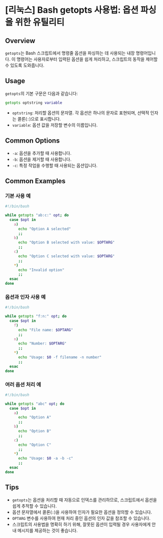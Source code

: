 # [리눅스] Bash getopts 사용법: 옵션 파싱을 위한 유틸리티

## Overview
`getopts`는 Bash 스크립트에서 명령줄 옵션을 파싱하는 데 사용되는 내장 명령어입니다. 이 명령어는 사용자로부터 입력된 옵션을 쉽게 처리하고, 스크립트의 동작을 제어할 수 있도록 도와줍니다.

## Usage
`getopts`의 기본 구문은 다음과 같습니다:

```bash
getopts optstring variable
```

- `optstring`: 처리할 옵션의 문자열. 각 옵션은 하나의 문자로 표현되며, 선택적 인자는 콜론(`:`)으로 표시합니다.
- `variable`: 옵션 값을 저장할 변수의 이름입니다.

## Common Options
- `-a`: 옵션을 추가할 때 사용합니다.
- `-b`: 옵션을 제거할 때 사용합니다.
- `-c`: 특정 작업을 수행할 때 사용되는 옵션입니다.

## Common Examples

### 기본 사용 예
```bash
#!/bin/bash

while getopts "ab:c:" opt; do
  case $opt in
    a)
      echo "Option A selected"
      ;;
    b)
      echo "Option B selected with value: $OPTARG"
      ;;
    c)
      echo "Option C selected with value: $OPTARG"
      ;;
    *)
      echo "Invalid option"
      ;;
  esac
done
```

### 옵션과 인자 사용 예
```bash
#!/bin/bash

while getopts "f:n:" opt; do
  case $opt in
    f)
      echo "File name: $OPTARG"
      ;;
    n)
      echo "Number: $OPTARG"
      ;;
    *)
      echo "Usage: $0 -f filename -n number"
      ;;
  esac
done
```

### 여러 옵션 처리 예
```bash
#!/bin/bash

while getopts "abc" opt; do
  case $opt in
    a)
      echo "Option A"
      ;;
    b)
      echo "Option B"
      ;;
    c)
      echo "Option C"
      ;;
    *)
      echo "Usage: $0 -a -b -c"
      ;;
  esac
done
```

## Tips
- `getopts`는 옵션을 처리할 때 자동으로 인덱스를 관리하므로, 스크립트에서 옵션을 쉽게 추적할 수 있습니다.
- 옵션 문자열에서 콜론(`:`)을 사용하여 인자가 필요한 옵션을 정의할 수 있습니다.
- `OPTARG` 변수를 사용하여 현재 처리 중인 옵션의 인자 값을 참조할 수 있습니다.
- 스크립트의 사용법을 명확히 하기 위해, 잘못된 옵션이 입력될 경우 사용자에게 안내 메시지를 제공하는 것이 좋습니다.
